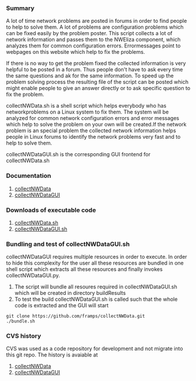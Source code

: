 ### Summary 

A lot of time network problems are posted in forums in order to find people to help to solve them. A lot of problems are configuration problems which can be fixed easily by the problem poster. This script collects a lot of network information and passes them to the NWEliza component, which analyzes them for common configuration errors. Errormessages point to webpages on this website which help to fix the problems.

If there is no way to get the problem fixed the collected information is very helpful to be posted in a forum. Thus people don't have to ask every time the same questions and ak for the same information. To speed up the problem solving process the resulting file of the script can be posted which might enable people to give an answer directly or to ask specific question to fix the problem.

collectNWData.sh is a shell script which helps everybody who has networkproblems on a Linux system to fix them. The system will be analyzed for common network configuration errors and error messages which help to solve the problem on your own will be created.If the network problem is an special problem the collected network information helps people in Linux forums to identify the network problems very fast and to help to solve them. 

collectNWDataGUI.sh is the corresponding GUI frontend for collectNWData.sh

### Documentation 
 
1. [collectNWData](http://www.linux-tips-and-tricks.de/en/overview/)
2. [collectNWDataGUI](http://www.linux-tips-and-tricks.de/en/details/301-graphical-interface-for-collectnwdata-sh-2/)

### Downloads of executable code

1. [collectNWData.sh](http://linux-tips-and-tricks.de/downloads/collectnwdata-sh/detail)
2. [collectNWDataGUI.sh](http://www.linux-tips-and-tricks.de/en/downloads/collectnwdatagui-sh/detail/)

### Bundling and test of collectNWDataGUI.sh 

collectNWDataGUI requires multiple resources in order to execute. In order to hide this complexity for the user all these resources are bundled in one shell script which extracts all these resources and finally invokes collectNWDataGUI.py.

1. The script will bundle all resoures required in collectNWDataGUI.sh which will be created in directory buildResults
2. To test the build collectNWDataGUI.sh is called such that the whole code is extracted and the GUI will start

```
git clone https://github.com/framps/collectNWData.git
./bundle.sh
```

### CVS history

CVS was used as a code repository for development and not migrate into this git repo. The history is avaiable at

1. [collectNWData](http://www.linux-tips-and-tricks.de/de/weitere-info/155-collectnwdata-sh-version-history/)
2. [collectNWDataGUI](http://www.linux-tips-and-tricks.de/en/details/473-collectnwdatagui-py-version-history/)
